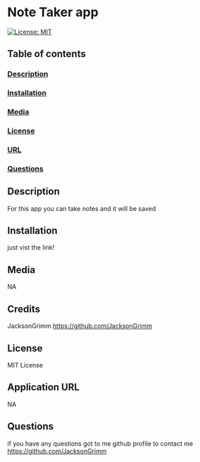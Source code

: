 # Note Taker app

[![License: MIT](https://img.shields.io/badge/License-MIT-yellow.svg)](https://opensource.org/licenses/MIT)

## Table of contents

### [Description](#description)

### [Installation](#installation)

### [Media](#media)

### [License](#license)

### [URL](#application)

### [Questions](#questions)

## Description

For this app you can take notes and it will be saved

## Installation

just vist the link!

## Media

NA

## Credits

JacksonGrimm
https://github.com/JacksonGrimm

## License

MIT License

## Application URL

NA

## Questions

if you have any questions got to me github profile to contact me
https://github.com/JacksonGrimm
